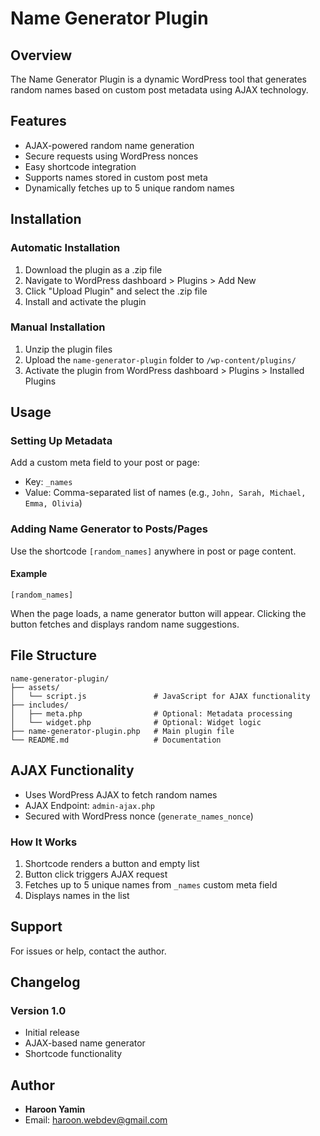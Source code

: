 # Name Generator Plugin

## Overview

The Name Generator Plugin is a dynamic WordPress tool that generates random names based on custom post metadata using AJAX technology.

## Features

-   AJAX-powered random name generation
-   Secure requests using WordPress nonces
-   Easy shortcode integration
-   Supports names stored in custom post meta
-   Dynamically fetches up to 5 unique random names

## Installation

### Automatic Installation

1. Download the plugin as a .zip file
2. Navigate to WordPress dashboard > Plugins > Add New
3. Click "Upload Plugin" and select the .zip file
4. Install and activate the plugin

### Manual Installation

1. Unzip the plugin files
2. Upload the `name-generator-plugin` folder to `/wp-content/plugins/`
3. Activate the plugin from WordPress dashboard > Plugins > Installed Plugins

## Usage

### Setting Up Metadata

Add a custom meta field to your post or page:

-   Key: `_names`
-   Value: Comma-separated list of names (e.g., `John, Sarah, Michael, Emma, Olivia`)

### Adding Name Generator to Posts/Pages

Use the shortcode `[random_names]` anywhere in post or page content.

#### Example

```
[random_names]
```

When the page loads, a name generator button will appear. Clicking the button fetches and displays random name suggestions.

## File Structure

```
name-generator-plugin/
├── assets/
│   └── script.js               # JavaScript for AJAX functionality
├── includes/
│   ├── meta.php                # Optional: Metadata processing
│   └── widget.php              # Optional: Widget logic
├── name-generator-plugin.php   # Main plugin file
└── README.md                   # Documentation
```

## AJAX Functionality

-   Uses WordPress AJAX to fetch random names
-   AJAX Endpoint: `admin-ajax.php`
-   Secured with WordPress nonce (`generate_names_nonce`)

### How It Works

1. Shortcode renders a button and empty list
2. Button click triggers AJAX request
3. Fetches up to 5 unique names from `_names` custom meta field
4. Displays names in the list

## Support

For issues or help, contact the author.

## Changelog

### Version 1.0

-   Initial release
-   AJAX-based name generator
-   Shortcode functionality

## Author

-   **Haroon Yamin**
-   Email: haroon.webdev@gmail.com
